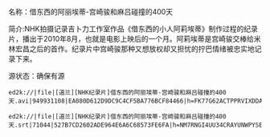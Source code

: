 名称：借东西的阿丽埃蒂-宫崎骏和麻吕碰撞的400天  

简介:NHK拍摄记录吉卜力工作室作品《借东西的小人阿莉埃蒂》制作过程的纪录片，播出于2010年8月，也就是电影上映后的一个月。阿莉埃蒂是宫崎骏交棒给米林宏昌之后的首作。纪录片中宫崎骏那种又想放权却又担忧的拧巴情绪被忠实地记录下来。  

源状态：确保有源
```
ed2k://|file|[道兰][NHK纪录片]借东西的阿丽埃蒂-宫崎骏和麻吕碰撞的400天.avi|949931108|EA080D612D9DC9C4CF5BA776BCF84466|h=FK77G62ACTPPRVIXDDALYYH4RLPKZVP7|/

ed2k://|file|[道兰][NHK纪录片]借东西的阿丽埃蒂-宫崎骏和麻吕碰撞的400天.srt|71044|527B7CD2602ADE964E6A6C68573FE6FA|h=NM7RNGI4UU34CRAYUNWPYSE7FKLCRCBC|/
```
